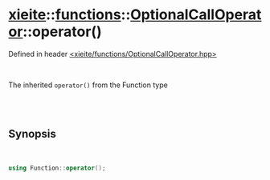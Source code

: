 # [xieite](../../../README.md)::[functions](../../functions.md)::[OptionalCallOperator<Function>](../OptionalCallOperator.md)::operator()
Defined in header [<xieite/functions/OptionalCallOperator.hpp>](../../../include/xieite/functions/OptionalCallOperator.hpp)

<br/>

The inherited `operator()` from the Function type

<br/><br/>

## Synopsis

<br/>

```cpp
using Function::operator();
```

